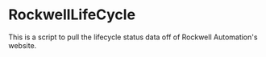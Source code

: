 # RockwellLifeCycle
This is a script to pull the lifecycle status data off of Rockwell Automation's website. 
